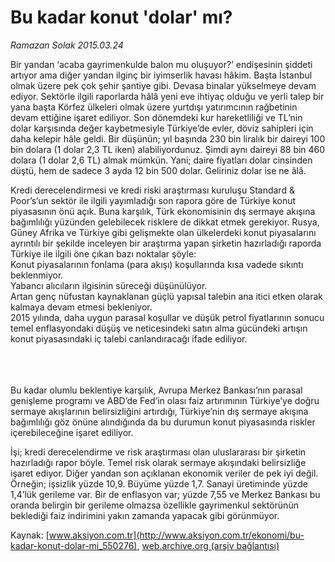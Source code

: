 # Bu kadar konut 'dolar' mı?

*Ramazan Solak 2015.03.24*

<div class="pNewsDetailMainContent" itemprop="articleBody">
 <p>
  Bir yandan ‘acaba gayrimenkulde balon mu oluşuyor?’ endişesinin şiddeti artıyor ama diğer yandan ilginç bir iyimserlik havası hâkim. Başta İstanbul olmak üzere pek çok şehir şantiye gibi. Devasa binalar yükselmeye devam ediyor. Sektörle ilgili raporlarda hâlâ yeni eve ihtiyaç olduğu ve yerli talep bir yana başta Körfez ülkeleri olmak üzere yurtdışı yatırımcının rağbetinin devam ettiğine işaret ediliyor. Son dönemdeki kur hareketliliği ve TL’nin dolar karşısında değer kaybetmesiyle Türkiye’de evler, döviz sahipleri için daha kelepir hâle geldi. Bir düşünün; yıl başında 230 bin liralık bir daireyi 100 bin dolara (1 dolar 2,3 TL iken) alabiliyordunuz. Şimdi aynı daireyi 88 bin 460 dolara (1 dolar 2,6 TL) almak mümkün. Yani; daire fiyatları dolar cinsinden düştü, hem de sadece 3 ayda 12 bin 500 dolar. Geliriniz dolar ise ne âlâ.
 </p>
 <p>
  Kredi derecelendirmesi ve kredi riski araştırması kuruluşu Standard &amp; Poor’s’un sektör ile ilgili yayımladığı son rapora göre de Türkiye konut piyasasının önü açık. Buna karşılık, Türk ekonomisinin dış sermaye akışına bağımlılığı yüzünden gelebilecek risklere de dikkat etmek gerekiyor. Rusya, Güney Afrika ve Türkiye gibi gelişmekte olan ülkelerdeki konut piyasalarını ayrıntılı bir şekilde inceleyen bir araştırma yapan şirketin hazırladığı raporda Türkiye ile ilgili öne çıkan bazı noktalar şöyle:
  <br>
   Konut piyasalarının fonlama (para akışı) koşullarında kısa vadede sıkıntı beklenmiyor.
   <br>
    Yabancı alıcıların ilgisinin süreceği düşünülüyor.
    <br>
     Artan genç nüfustan kaynaklanan güçlü yapısal talebin ana itici etken olarak kalmaya devam etmesi bekleniyor.
     <br>
      2015 yılında, daha uygun parasal koşullar ve düşük petrol fiyatlarının sonucu temel enflasyondaki düşüş ve neticesindeki satın alma gücündeki artışın konut piyasasındaki iç talebi canlandıracağı ifade ediliyor.
     </br>
    </br>
   </br>
  </br>
 </p>
 <p>
  Bu kadar olumlu beklentiye karşılık, Avrupa Merkez Bankası’nın parasal genişleme programı ve ABD’de Fed’in olası faiz artırımının Türkiye’ye doğru sermaye akışlarının belirsizliğini artırdığı, Türkiye’nin dış sermaye akışına bağımlılığı göz önüne alındığında da bu durumun konut piyasasında riskler içerebileceğine işaret ediliyor.
 </p>
 <p>
  İşi; kredi derecelendirme ve risk araştırması olan uluslararası bir şirketin hazırladığı rapor böyle. Temel risk olarak sermaye akışındaki belirsizliğe işaret ediyor. Diğer yandan son açıklanan ekonomik veriler de pek iyi değil. Örneğin; işsizlik yüzde 10,9. Büyüme yüzde 1,7. Sanayi üretiminde yüzde 1,4’lük gerileme var. Bir de enflasyon var; yüzde 7,55 ve Merkez Bankası bu oranda belirgin bir gerileme olmazsa özellikle gayrimenkul sektörünün beklediği faiz indirimini yakın zamanda yapacak gibi görünmüyor.
 </p>
</div>


Kaynak: [www.aksiyon.com.tr](http://www.aksiyon.com.tr/ekonomi/bu-kadar-konut-dolar-mi_550276), [web.archive.org (arşiv bağlantısı)](http://web.archive.org/web/20150706222957/http://www.aksiyon.com.tr/ekonomi/bu-kadar-konut-dolar-mi_550276)
